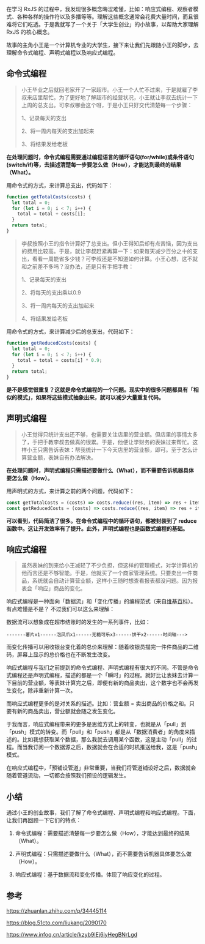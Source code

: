 在学习 RxJS 的过程中，我发现很多概念晦涩难懂，比如：响应式编程、观察者模式、各种各样的操作符以及多播等等。理解这些概念通常会花费大量时间，而且很难将它们吃透。于是我就写了一个关于「大学生创业」的小故事，以帮助大家理解 RxJS 的核心概念。

故事的主角小王是一个计算机专业的大学生，接下来让我们先跟随小王的脚步，去理解命令式编程、声明式编程以及响应式编程。



## 命令式编程

> 小王毕业之后就回老家开了一家超市。小王一个人忙不过来，于是就雇了李叔来店里帮忙。为了更好地了解超市的经营状况，小王就让李叔去统计一下上周的总支出。可李叔哪会这个呀，于是小王只好交代清楚每一个步骤：
>
> 1、记录每天的支出
>
> 2、将一周内每天的支出加起来
>
> 3、将结果发给老板

 __在处理问题时，命令式编程需要通过编程语言的循环语句(for/while)或条件语句(switch/if)等，去描述清楚每一步要怎么做（How），才能达到最终的结果（What）。__

用命令式的方式，来计算总支出，代码如下：

```js
function getTotalCosts(costs) {
  let total = 0;
  for (let i = 0; i < 7; i++) {
    total = total + costs[i];
  }
  return total;
}
```

>李叔按照小王的指令计算好了总支出。但小王得知后却有点苦恼，因为支出的费用比较高。于是，就让李叔赶紧再算一下：如果每天减少百分之十的支出，看看一周能省多少钱？可李叔还是不知道如何计算。小王心想，这不就和之前差不多吗？没办法，还是只有手把手教：
>
>1、记录每天的支出
>
>2、将每天的支出乘以0.9
>
>3、将一周内每天的支出加起来
>
>4、将结果发给老板

用命令式的方式，来计算减少后的总支出，代码如下：

```js
function getReducedCosts(costs) {
  let total = 0;
  for (let i = 0; i < 7; i++) {
    total = total + costs[i] * 0.9;
  }
  return total;
}
```

__是不是感觉很重复？这就是命令式编程的一个问题。现实中的很多问题都具有「相似的模式」，如果将这些模式抽象出来，就可以减少大量重复代码。__



## 声明式编程

> 小王觉得只统计支出还不够，也需要关注店里的营业额。但店里的事情太多了，手把手教李叔去做真的很累。于是，他便让学财务的表妹过来帮忙。这样小王只需告诉表妹：帮我统计一下今天店里的营业额，即可。至于怎么计算营业额，表妹自有办法解决。

 __在处理问题时，声明式编程只需描述要做什么（What），而不需要告诉机器具体要怎么做（How）。__

用声明式的方式，来计算之前的两个问题，代码如下：

```js
const getTotalCosts = (costs) => costs.reduce((res, item) => res + item);
const getReducedCosts = (costs) => costs.reduce((res, item) => res + item * 0.9);
```

__可以看到，代码简洁了很多。在命令式编程中的循环语句，都被封装到了 reduce 函数中。这让开发效率有了提升。此外，声明式编程也是函数式编程的基础。__



## 响应式编程

> 虽然表妹的到来给小王减轻了不少负担，但这样的管理模式，对学计算机的他而言还是不够智能。于是，他就买了一个商家管理系统。只要卖出一件商品，系统就会自动计算营业额，这样小王随时想查看报表都没问题。因为报表会「响应」商品的变化。

响应式编程是一种面向「数据流」和「变化传播」的编程范式（来自[维基百科](https://zh.wikipedia.org/wiki/%E5%93%8D%E5%BA%94%E5%BC%8F%E7%BC%96%E7%A8%8B)）。有点难懂是不是？ 不过我们可以这么来理解：

数据流可以想象成在超市结账时的发生的一系列事件，比如：

```text
-------薯片x1------泡凤爪x1------无糖可乐x3------饼干x2------时间轴--->
```

而变化传播可以用收银台变化着的总价来理解：随着收银员描完一件件商品的二维码，屏幕上显示的总价格也在不断发生改变。

响应式编程与我们之前提到的命令式编程、声明式编程有很大的不同。不管是命令式编程还是声明式编程，描述的都是一个「瞬时」的过程。就好比让表妹去计算一下目前的营业额，等表妹计算完之后，即便有新的商品卖出，这个数字也不会再发生变化，除非重新计算一次。

而响应式编程更多的是对关系的描述。比如：营业额 = 卖出商品的价格之和。只要有新的商品卖出，营业额就会随之发生变化。

于我而言，响应式编程带来的更多是思维方式上的转变，也就是从「pull」到「push」模式的转变。而「pull」和「push」都是从「数据消费者」的角度来描述的。比如我想获取某个数据，那么我就去调用某个函数，这是主动「pull」的过程。而当我订阅一个数据源之后，数据就会在合适的时机推送给我，这是「push」模式。

在响应式编程中，「预铺设管道」非常重要，当我们将管道铺设好之后，数据就会随着管道流动，一切都会按照我们预设的逻辑发生。



## 小结

通过小王的创业故事，我们了解了命令式编程、声明式编程和响应式编程。下面，让我们再回顾一下它们的特点：

1. 命令式编程：需要描述清楚每一步要怎么做（How），才能达到最终的结果（What）。

2. 声明式编程：只需描述要做什么（What），而不需要告诉机器具体要怎么做（How）。

3. 响应式编程：基于数据流和变化传播。体现了响应变化的过程。
  



## 参考

https://zhuanlan.zhihu.com/p/34445114

https://blog.51cto.com/liukang/2090170

https://www.infoq.cn/article/kzyb9IEj6iyHegBNrLgd


